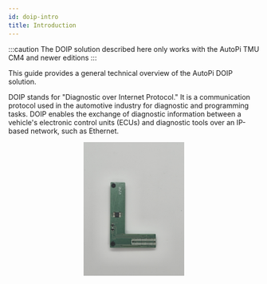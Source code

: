 ```yaml
---
id: doip-intro
title: Introduction
---
```




:::caution
The DOIP solution described here only works with the AutoPi TMU CM4 and newer editions
:::


This guide provides a general technical overview of the AutoPi DOIP solution. 


DOIP stands for "Diagnostic over Internet Protocol." It is a communication protocol used in the automotive industry for diagnostic and programming tasks. DOIP enables the exchange of diagnostic information between a vehicle's electronic control units (ECUs) and diagnostic tools over an IP-based network, such as Ethernet.

<p align="center">
<img src="/img/hardware/accessories/doip/doip2.jpg" alt="Keyfob flow" width="40%" />
</p>

